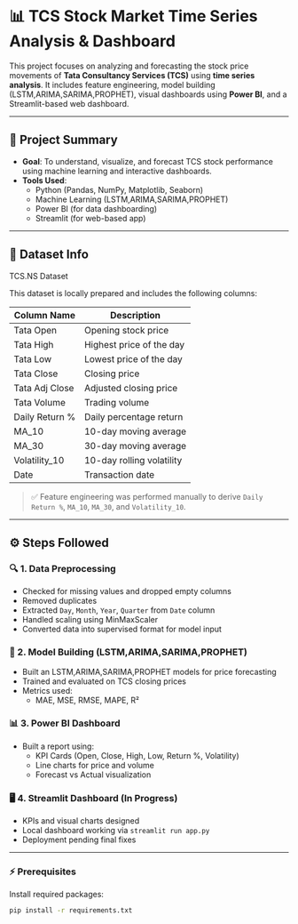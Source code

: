 # 📊 TCS Stock Market Time Series Analysis & Dashboard

This project focuses on analyzing and forecasting the stock price movements of **Tata Consultancy Services (TCS)** using **time series analysis**. It includes feature engineering, model building (LSTM,ARIMA,SARIMA,PROPHET), visual dashboards using **Power BI**, and a Streamlit-based web dashboard.

---

## 🧾 Project Summary

- **Goal**: To understand, visualize, and forecast TCS stock performance using machine learning and interactive dashboards.
- **Tools Used**:
  - Python (Pandas, NumPy, Matplotlib, Seaborn)
  - Machine Learning (LSTM,ARIMA,SARIMA,PROPHET)
  - Power BI (for data dashboarding)
  - Streamlit (for web-based app)
  

---

## 📁 Dataset Info
TCS.NS Dataset

This dataset is locally prepared and includes the following columns:

| Column Name           | Description                        |
|-----------------------|------------------------------------|
| Tata Open             | Opening stock price                |
| Tata High             | Highest price of the day           |
| Tata Low              | Lowest price of the day            |
| Tata Close            | Closing price                      |
| Tata Adj Close        | Adjusted closing price             |
| Tata Volume           | Trading volume                     |
| Daily Return %        | Daily percentage return            |
| MA_10                 | 10-day moving average              |
| MA_30                 | 30-day moving average              |
| Volatility_10         | 10-day rolling volatility          |
| Date                  | Transaction date                   |

> ✅ Feature engineering was performed manually to derive `Daily Return %`, `MA_10`, `MA_30`, and `Volatility_10`.

---

## ⚙️ Steps Followed

### 🔍 1. Data Preprocessing
- Checked for missing values and dropped empty columns
- Removed duplicates
- Extracted `Day`, `Month`, `Year`, `Quarter` from `Date` column
- Handled scaling using MinMaxScaler
- Converted data into supervised format for model input

### 🤖 2. Model Building (LSTM,ARIMA,SARIMA,PROPHET)
- Built an LSTM,ARIMA,SARIMA,PROPHET models for price forecasting
- Trained and evaluated on TCS closing prices
- Metrics used:
  - MAE, MSE, RMSE, MAPE, R²

### 📊 3. Power BI Dashboard
- Built a report using:
  - KPI Cards (Open, Close, High, Low, Return %, Volatility)
  - Line charts for price and volume
  - Forecast vs Actual visualization

### 🖥️ 4. Streamlit Dashboard (In Progress)
- KPIs and visual charts designed
- Local dashboard working via `streamlit run app.py`
- Deployment pending final fixes

---

### ⚡ Prerequisites

Install required packages:

```bash
pip install -r requirements.txt





